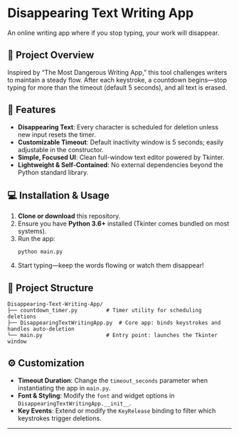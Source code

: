 # Disappearing Text Writing App
An online writing app where if you stop typing, your work will disappear.

## 📝 Project Overview
Inspired by “The Most Dangerous Writing App,” this tool challenges writers to maintain a steady flow. After each keystroke, a countdown begins—stop typing for more than the timeout (default 5 seconds), and all text is erased.

## 🚀 Features

- **Disappearing Text**: Every character is scheduled for deletion unless new input resets the timer.
- **Customizable Timeout**: Default inactivity window is 5 seconds; easily adjustable in the constructor.
- **Simple, Focused UI**: Clean full-window text editor powered by Tkinter.
- **Lightweight & Self‑Contained**: No external dependencies beyond the Python standard library.

## 💻 Installation & Usage

1. **Clone or download** this repository.  
2. Ensure you have **Python 3.6+** installed (Tkinter comes bundled on most systems).  
3. Run the app:  
   ```bash
   python main.py
   ```
4. Start typing—keep the words flowing or watch them disappear!

## 📂 Project Structure

```
Disappearing-Text-Writing-App/
├── countdown_timer.py         # Timer utility for scheduling deletions
├── DisappearingTextWritingApp.py  # Core app: binds keystrokes and handles auto‑deletion
└── main.py                    # Entry point: launches the Tkinter window
```

## ⚙️ Customization

- **Timeout Duration**: Change the `timeout_seconds` parameter when instantiating the app in `main.py`.  
- **Font & Styling**: Modify the `font` and widget options in `DisappearingTextWritingApp.__init__`.  
- **Key Events**: Extend or modify the `KeyRelease` binding to filter which keystrokes trigger deletions.

---

